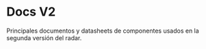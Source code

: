 # Docs V2
Principales documentos y datasheets de componentes usados en la segunda versión del radar.